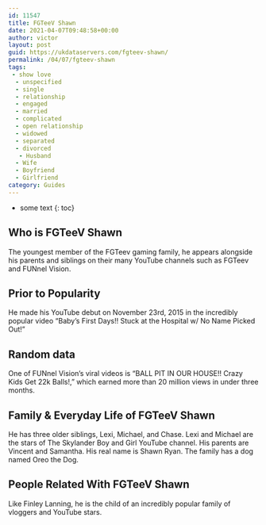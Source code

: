 ```yaml
---
id: 11547
title: FGTeeV Shawn
date: 2021-04-07T09:48:58+00:00
author: victor
layout: post
guid: https://ukdataservers.com/fgteev-shawn/
permalink: /04/07/fgteev-shawn
tags:
 - show love
  - unspecified
  - single
  - relationship
  - engaged
  - married
  - complicated
  - open relationship
  - widowed
  - separated
  - divorced
   - Husband
  - Wife
  - Boyfriend
  - Girlfriend
category: Guides
---
```


* some text
{: toc}


## Who is FGTeeV Shawn



The youngest member of the FGTeev gaming family, he appears alongside his parents and siblings on their many YouTube channels such as FGTeev and FUNnel Vision. 

                
                
                
## Prior to Popularity



He made his YouTube debut on November 23rd, 2015 in the incredibly popular video &#8220;Baby&#8217;s First Days!! Stuck at the Hospital w/ No Name Picked Out!&#8221;

                
                
                
## Random data



One of FUNnel Vision&#8217;s viral videos is &#8220;BALL PIT IN OUR HOUSE!! Crazy Kids Get 22k Balls!,&#8221; which earned more than 20 million views in under three months.

                
                
                
## Family & Everyday Life of FGTeeV Shawn



He has three older siblings, Lexi, Michael, and Chase. Lexi and Michael are the stars of The Skylander Boy and Girl YouTube channel. His parents are Vincent and Samantha. His real name is Shawn Ryan. The family has a dog named Oreo the Dog.

                
                
                
## People Related With FGTeeV Shawn



Like Finley Lanning, he is the child of an incredibly popular family of vloggers and YouTube stars.

                
              
            
          
          
          